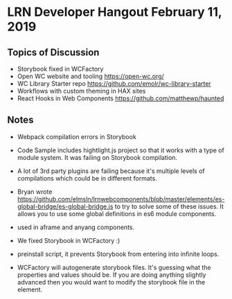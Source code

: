 # LRN Developer Hangout February 11, 2019

## Topics of Discussion

- Storybook fixed in WCFactory
- Open WC website and tooling https://open-wc.org/
- WC Library Starter repo https://github.com/emolr/wc-library-starter
- Workflows with custom theming in HAX sites
- React Hooks in Web Components https://github.com/matthewp/haunted


## Notes

- Webpack compilation errors in Storybook
 - Code Sample includes hightlight.js project so that it works with a type of module system.  It was failing on Storybook compilation.
 - A lot of 3rd party plugins are failing because it's multiple levels of compilations which could be in different formats.
 - Bryan wrote https://github.com/elmsln/lrnwebcomponents/blob/master/elements/es-global-bridge/es-global-bridge.js to try to solve some of these issues.  It allows you to use some global definitions in es6 module components.
  - used in aframe and anyang components.

- We fixed Storybook in WCFactory :)
 - preinstall script, it prevents Storybook from entering into infinite loops.
 - WCFactory will autogenerate storybook files. It's guessing what the properties and values should be.  If you are doing anything slightly advanced then you would want to modify the storybook file in the element.
